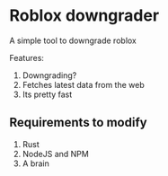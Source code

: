 # Roblox downgrader

A simple tool to downgrade roblox

Features:
1. Downgrading?
2. Fetches latest data from the web
3. Its pretty fast


## Requirements to modify
1. Rust
2. NodeJS and NPM
3. A brain
